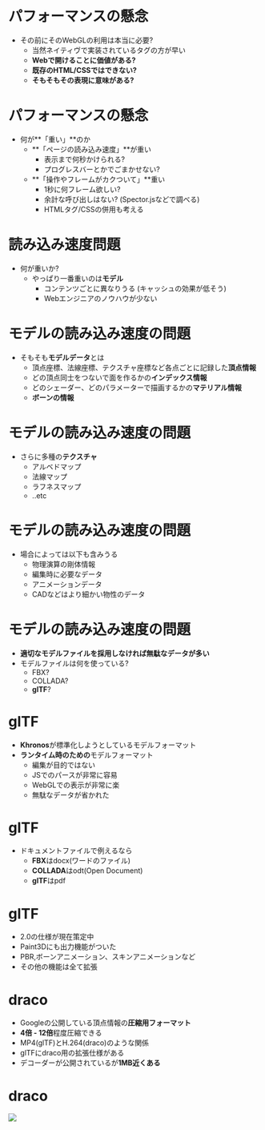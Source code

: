 # パフォーマンスの懸念

* その前にそのWebGLの利用は本当に必要?
    * 当然ネイティヴで実装されているタグの方が早い
    * **Webで開けることに価値がある?**
    * **既存のHTML/CSSではできない?**
    * **そもそもその表現に意味がある?**

# パフォーマンスの懸念

* 何が**「重い」**のか
    * **「ページの読み込み速度」**が重い
        * 表示まで何秒かけられる?
        * プログレスバーとかでごまかせない?
    * **「操作やフレームがカクついて」**重い
        * 1秒に何フレーム欲しい?
        * 余計な呼び出しはない? (Spector.jsなどで調べる)
        * HTMLタグ/CSSの併用も考える

# 読み込み速度問題

* 何が重いか?
    * やっぱり一番重いのは**モデル**
        * コンテンツごとに異なりうる
        (キャッシュの効果が低そう)
        * Webエンジニアのノウハウが少ない

# モデルの読み込み速度の問題

* そもそも**モデルデータ**とは
    * 頂点座標、法線座標、テクスチャ座標など各点ごとに記録した**頂点情報**
    * どの頂点同士をつないで面を作るかの**インデックス情報**
    * どのシェーダー、どのパラメーターで描画するかの**マテリアル情報**
    * **ボーンの情報**

# モデルの読み込み速度の問題

* さらに多種の**テクスチャ**
    * アルベドマップ
    * 法線マップ
    * ラフネスマップ
    * ..etc

# モデルの読み込み速度の問題

* 場合によっては以下も含みうる
    * 物理演算の剛体情報
    * 編集時に必要なデータ
    * アニメーションデータ
    * CADなどはより細かい物性のデータ

# モデルの読み込み速度の問題

* **適切なモデルファイルを採用しなければ無駄なデータが多い**
* モデルファイルは何を使っている?
    * FBX?
    * COLLADA?
    * **glTF**?

# glTF

* **Khronos**が標準化しようとしているモデルフォーマット
* **ランタイム時のための**モデルフォーマット
    * 編集が目的ではない
    * JSでのパースが非常に容易
    * WebGLでの表示が非常に楽
    * 無駄なデータが省かれた

# glTF

* ドキュメントファイルで例えるなら
    * **FBX**はdocx(ワードのファイル)
    * **COLLADA**はodt(Open Document)
    * **glTF**はpdf

# glTF

* 2.0の仕様が現在策定中
* Paint3Dにも出力機能がついた
* PBR,ボーンアニメーション、スキンアニメーションなど
* その他の機能は全て拡張

# draco

* Googleの公開している頂点情報の**圧縮用フォーマット**
* **4倍 - 12倍**程度圧縮できる
* MP4(glTF)とH.264(draco)のような関係
* glTFにdraco用の拡張仕様がある
* デコーダーが公開されているが**1MB近くある**

# draco

![](https://i.gyazo.com/1ea4e62893682524cef8f5ce12fd7200.png)

